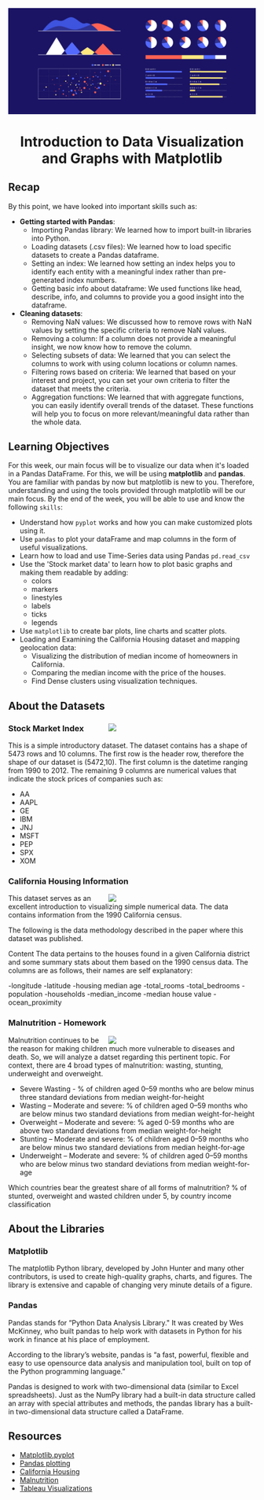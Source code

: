 <img src="assets/data-visualize-readme.png" align = "center">

# <div align="center">Introduction to Data Visualization and Graphs with Matplotlib</div>

## Recap
By this point, we have looked into important skills such as:
- **Getting started with Pandas**:
    - Importing Pandas library: We learned how to import built-in libraries into Python.
    - Loading datasets (.csv files): We learned how to load specific datasets to create a Pandas dataframe.
    - Setting an index: We learned how setting an index helps you to identify each entity with a meaningful index rather than pre-generated index numbers.
    - Getting basic info about dataframe: We used functions like head, describe, info, and columns to provide you a good insight into the dataframe.
- **Cleaning datasets**:
    - Removing NaN values: We discussed how to remove rows with NaN values by setting the specific criteria to remove NaN values.
    - Removing a column: If a column does not provide a meaningful insight, we now know how to remove the column.
    - Selecting subsets of data: We learned that you can select the columns to work with using column locations or column names.
    - Filtering rows based on criteria: We learned that based on your interest and project, you can set your own criteria to filter the dataset that meets the criteria.
    - Aggregation functions: We learned that with aggregate functions, you can easily identify overall trends of the dataset. These functions will help you to focus on more relevant/meaningful data rather than the whole data.

## Learning Objectives
For this week, our main focus will be to visualize our data when it's loaded in a Pandas DataFrame. For this, we will be using **matplotlib** and **pandas**. You are familiar with pandas by now but matplotlib is new to you. Therefore, understanding and using the tools provided through matplotlib will be our main focus. By the end of the week, you will be able to use and know the following ```skills```:
- Understand how  ```pyplot``` works and how you can make customized plots using it.
- Use ```pandas``` to plot your dataFrame and map columns in the form of useful visualizations.
- Learn how to load and use Time-Series data using Pandas ```pd.read_csv```
- Use the 'Stock market data' to learn how to plot basic graphs and making them readable by adding:
  - colors
  - markers
  - linestyles
  - labels
  - ticks
  - legends
- Use ```matplotlib``` to create bar plots, line charts and scatter plots.
- Loading and Examining the California Housing dataset and mapping geolocation data:
  - Visualizing the distribution of median income of homeowners in California.
  - Comparing the median income with the price of the houses.
  - Find Dense clusters using visualization techniques.

## About the Datasets
### Stock Market Index <img src="https://raw.githubusercontent.com/bitprj/DigitalHistory/master/Week4-Introduction-to-data-visualization-and-graphs-with-matplotlib/assets/wallstreet.png?raw=1" width="300" align="right">

This is a simple introductory dataset. The dataset contains has a shape of 5473 rows and 10 columns. The first row is the header row, therefore the shape of our dataset is (5472,10). The first column is the datetime ranging from 1990 to 2012. The remaining 9 columns are numerical values that indicate the stock prices of companies such as:
- AA 
- AAPL 
- GE 
- IBM 
- JNJ 
- MSFT 
- PEP 
- SPX 
- XOM

### California Housing Information <a name="CaliforniaHousing"></a>
<img src="https://raw.githubusercontent.com/bitprj/DigitalHistory/master/Week4-Introduction-to-data-visualization-and-graphs-with-matplotlib/assets/california.png?raw=1" width="300" align="right">

This dataset serves as an excellent introduction to visualizing simple numerical data. The data contains information from the 1990 California census.

The following is the data methodology described in the paper where this dataset was published.

Content The data pertains to the houses found in a given California district and some summary stats about them based on the 1990 census data. The columns are as follows, their names are self explanatory:

-longitude
-latitude
-housing median age
-total_rooms
-total_bedrooms
-population
-households
-median_income
-median house value
-ocean_proximity


### Malnutrition - Homework

<a name="Malnutrition"></a>
<img src="https://raw.githubusercontent.com/bitprj/DigitalHistory/master/Week4-Introduction-to-data-visualization-and-graphs-with-matplotlib/assets/malnutrition.png?raw=1" width="300" align="right">

Malnutrition continues to be the reason for making children much more vulnerable to diseases and death.
So, we will analyze a datset regarding this pertinent topic. For context, there are 4 broad types of malnutrition: wasting, stunting, underweight and overweight.

- Severe Wasting - % of children aged 0–59 months who are below minus three standard deviations from median weight-for-height
- Wasting – Moderate and severe: % of children aged 0–59 months who are below minus two standard deviations from median weight-for-height
- Overweight – Moderate and severe: % aged 0-59 months who are above two standard deviations from median weight-for-height
- Stunting – Moderate and severe: % of children aged 0–59 months who are below minus two standard deviations from median height-for-age
- Underweight – Moderate and severe: % of children aged 0–59 months who are below minus two standard deviations from median weight-for-age

Which countries bear the greatest share of all forms of malnutrition?
% of stunted, overweight and wasted children under 5, by country income classification

## About the Libraries

### Matplotlib
The matplotlib Python library, developed by John Hunter and many other contributors, is used to create high-quality graphs, charts, and figures. The library is extensive and capable of changing very minute details of a figure.

### Pandas
Pandas stands for “Python Data Analysis Library." It was created by Wes McKinney, who built pandas to help work with datasets in Python for his work in finance at his place of employment.

According to the library’s website, pandas is “a fast, powerful, flexible and easy to use opensource data analysis and manipulation tool, built on top of the Python programming language.”

Pandas is designed to work with two-dimensional data (similar to Excel spreadsheets). Just as the NumPy library had a built-in data structure called an array with special attributes and methods, the pandas library has a built-in two-dimensional data structure called a DataFrame.



## Resources
- [Matplotlib.pyplot](https://matplotlib.org/3.3.0/api/_as_gen/matplotlib.pyplot.html)
- [Pandas plotting](https://pandas.pydata.org/pandas-docs/version/0.23.4/generated/pandas.DataFrame.plot.html)
- [California Housing](https://www.kaggle.com/camnugent/california-housing-prices)
- [Malnutrition](https://www.kaggle.com/ruchi798/malnutrition-across-the-globe?select=malnutrition-estimates.csv)
- [Tableau Visualizations](https://public.tableau.com/profile/ruchi.bhatia#!/vizhome/MalnutritionAnalysis/MalnutritionAnalysis)

